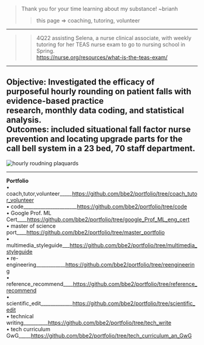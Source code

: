 > Thank you for your time learning about my substance! ~brianh
>> this page => coaching, tutoring, volunteer
---------
>> 4Q22 assisting Selena, a nurse clinical associate, with weekly tutoring for her TEAS nurse exam to go to nursing school in Spring.  
>> https://nurse.org/resources/what-is-the-teas-exam/  
-------------

**Objective:** Investigated the efficacy of purposeful hourly rounding on patient falls with evidence-based practice  
research, monthly data coding, and statistical analysis.  
**Outcomes:** included situational fall factor nurse prevention and locating upgrade parts for the call bell system in a 23 bed, 70 staff department.  
------------
![hourly roudning plaquards](https://user-images.githubusercontent.com/59778456/193832448-9cc02c3a-94da-44a8-a3f4-7f05582d64c8.JPG)

--------------
**Portfolio**  
• coach,tutor,volunteer_____https://github.com/bbe2/portfolio/tree/coach_tutor_volunteer  
• code______________________https://github.com/bbe2/portfolio/tree/code  
• Google Prof. ML Cert____https://github.com/bbe2/portfolio/tree/google_Prof_ML_eng_cert  
• master of science port____https://github.com/bbe2/portfolio/tree/master_portfolio  
• multimedia_styleguide___https://github.com/bbe2/portfolio/tree/multimedia_styleguide  
• re-engineering____________https://github.com/bbe2/portfolio/tree/reengineering  
• reference_recommend____https://github.com/bbe2/portfolio/tree/reference_recommend  
• scientific_edit_____________https://github.com/bbe2/portfolio/tree/scientific_edit  
• technical writing__________https://github.com/bbe2/portfolio/tree/tech_write  
• tech curriculum GwG_____https://github.com/bbe2/portfolio/tree/tech_curriculum_an_GwG

